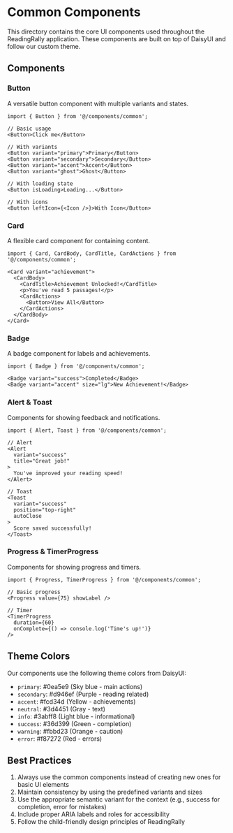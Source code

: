 # Common Components

This directory contains the core UI components used throughout the ReadingRally application. These components are built on top of DaisyUI and follow our custom theme.

## Components

### Button
A versatile button component with multiple variants and states.

```tsx
import { Button } from '@/components/common';

// Basic usage
<Button>Click me</Button>

// With variants
<Button variant="primary">Primary</Button>
<Button variant="secondary">Secondary</Button>
<Button variant="accent">Accent</Button>
<Button variant="ghost">Ghost</Button>

// With loading state
<Button isLoading>Loading...</Button>

// With icons
<Button leftIcon={<Icon />}>With Icon</Button>
```

### Card
A flexible card component for containing content.

```tsx
import { Card, CardBody, CardTitle, CardActions } from '@/components/common';

<Card variant="achievement">
  <CardBody>
    <CardTitle>Achievement Unlocked!</CardTitle>
    <p>You've read 5 passages!</p>
    <CardActions>
      <Button>View All</Button>
    </CardActions>
  </CardBody>
</Card>
```

### Badge
A badge component for labels and achievements.

```tsx
import { Badge } from '@/components/common';

<Badge variant="success">Completed</Badge>
<Badge variant="accent" size="lg">New Achievement!</Badge>
```

### Alert & Toast
Components for showing feedback and notifications.

```tsx
import { Alert, Toast } from '@/components/common';

// Alert
<Alert
  variant="success"
  title="Great job!"
>
  You've improved your reading speed!
</Alert>

// Toast
<Toast
  variant="success"
  position="top-right"
  autoClose
>
  Score saved successfully!
</Toast>
```

### Progress & TimerProgress
Components for showing progress and timers.

```tsx
import { Progress, TimerProgress } from '@/components/common';

// Basic progress
<Progress value={75} showLabel />

// Timer
<TimerProgress
  duration={60}
  onComplete={() => console.log('Time's up!')}
/>
```

## Theme Colors

Our components use the following theme colors from DaisyUI:

- `primary`: #0ea5e9 (Sky blue - main actions)
- `secondary`: #d946ef (Purple - reading related)
- `accent`: #fcd34d (Yellow - achievements)
- `neutral`: #3d4451 (Gray - text)
- `info`: #3abff8 (Light blue - informational)
- `success`: #36d399 (Green - completion)
- `warning`: #fbbd23 (Orange - caution)
- `error`: #f87272 (Red - errors)

## Best Practices

1. Always use the common components instead of creating new ones for basic UI elements
2. Maintain consistency by using the predefined variants and sizes
3. Use the appropriate semantic variant for the context (e.g., success for completion, error for mistakes)
4. Include proper ARIA labels and roles for accessibility
5. Follow the child-friendly design principles of ReadingRally
